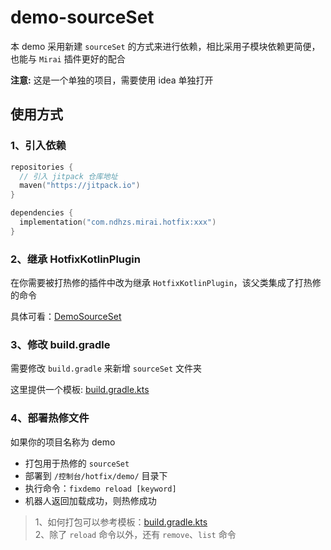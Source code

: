 # demo-sourceSet
 本 demo 采用新建 `sourceSet` 的方式来进行依赖，相比采用子模块依赖更简便，也能与 `Mirai` 插件更好的配合

 **注意:** 这是一个单独的项目，需要使用 idea 单独打开

## 使用方式

### 1、引入依赖
````kotlin
repositories {
  // 引入 jitpack 仓库地址
  maven("https://jitpack.io")
}

dependencies {
  implementation("com.ndhzs.mirai.hotfix:xxx")
}
````

### 2、继承 HotfixKotlinPlugin
 在你需要被打热修的插件中改为继承 `HotfixKotlinPlugin`，该父类集成了打热修的命令

 具体可看：[DemoSourceSet](src/main/kotlin/com/ndhzs/DemoSourceSet.kt)

### 3、修改 build.gradle
 需要修改 `build.gradle` 来新增 `sourceSet` 文件夹

 这里提供一个模板: [build.gradle.kts](build.gradle.kts)

### 4、部署热修文件
 如果你的项目名称为 demo

- 打包用于热修的 `sourceSet`
- 部署到 `/控制台/hotfix/demo/` 目录下
- 执行命令：`fixdemo reload [keyword]`
- 机器人返回加载成功，则热修成功

> 1、如何打包可以参考模板：[build.gradle.kts](build.gradle.kts)   
> 2、除了 `reload` 命令以外，还有 `remove`、`list` 命令
 
